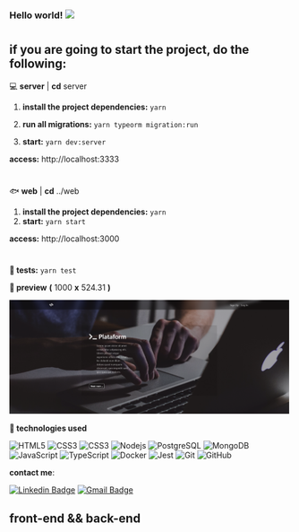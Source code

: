 ### Hello world! <img src="https://raw.githubusercontent.com/aemmadi/aemmadi/master/wave.gif" width="30px">

#

## **if you are going to start the project, do the following:**

💻 **server** | **cd** server
1.  **install the project dependencies:** ```yarn```

2.  **run all migrations:** ```yarn typeorm migration:run```

3.  **start:** ```yarn dev:server```
           
**access:**   http://localhost:3333
#

🐟 **web** | **cd** ../web
1.  **install the project dependencies:** ```yarn```
2.  **start:** ```yarn start```
    
**access:**   http://localhost:3000
#

**🧪 tests:** ```yarn test```


**🚨 preview** **(** 1000 **x** 524.31 **)**

<img src="./.github/desktop-1805x737.png" width="500" alt="Zation">


**🔧 technologies used**


![HTML5](https://img.shields.io/badge/-HTML5-E34F26?style=for-the-badge&logo=html5&logoColor=white)
![CSS3](https://img.shields.io/badge/-NextJS-070508?style=for-the-badge&logo=nextjs)
![CSS3](https://img.shields.io/badge/-CSS3-1572B6?style=for-the-badge&logo=css3)
![Nodejs](https://img.shields.io/badge/-Nodejs-339933?style=for-the-badge&logo=Node.js&logoColor=white)
![PostgreSQL](https://img.shields.io/badge/-PostgreSQL-336791?style=for-the-badge&logo=postgresql&logoColor=white)
![MongoDB](https://img.shields.io/badge/-MongoDB-47A248?style=for-the-badge&logo=mongodb&logoColor=white)
![JavaScript](https://img.shields.io/badge/-JavaScript-F7DF1E?style=for-the-badge&logo=javascript&logoColor=black)
![TypeScript](https://img.shields.io/badge/-TypeScript-007ACC?style=for-the-badge&logo=typescript&logoColor=white)
![Docker](https://img.shields.io/badge/-Docker-2496ED?style=for-the-badge&logo=docker&logoColor=white)
![Jest](https://img.shields.io/badge/-Jest-C21325?style=for-the-badge&logo=jest&logoColor=white)
![Git](https://img.shields.io/badge/-Git-F05032?style=for-the-badge&logo=git&logoColor=white)
![GitHub](https://img.shields.io/badge/-GitHub-181717?style=for-the-badge&logo=github)





**contact me**:

[![Linkedin Badge](https://img.shields.io/badge/-linkedin-blue?style=for-the-badge&logo=Linkedin&logoColor=white&link=https://www.linkedin.com/in/marcos-proença-5820101b1)](https://www.linkedin.com/in/marcos-proença-5820101b1)
[![Gmail Badge](https://img.shields.io/badge/-gmail-D14836?style=for-the-badge&logo=Gmail&logoColor=white&link=mailto:marcosproenca144@gmail.com)](mailto:marcosproenca144@gmail.com)
<br/>



## **front-end** && **back-end**